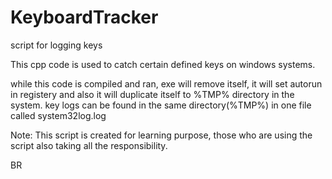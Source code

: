# KeyboardTracker
script for logging keys

This cpp code is used to catch certain defined keys on windows systems.

while this code is compiled and ran, exe will remove itself, it will set autorun in registery and also it will duplicate
itself to %TMP% directory in the system. key logs can be found in the same directory(%TMP%) in one file called system32log.log

Note: This script is created for learning purpose, those who are using the script also taking all the responsibility.

BR
